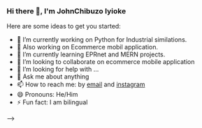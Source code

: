 ### Hi there 👋, I'm JohnChibuzo Iyioke



Here are some ideas to get you started:

- 🔭 I’m currently working on Python for Industrial similations.
- 🔭 Also working on Ecommerce mobil application.
- 🌱 I’m currently learning EPRnet and MERN projects.
- 👯 I’m looking to collaborate on ecommerce mobile application
- 🤔 I’m looking for help with ...
- 💬 Ask me about anything
- 📫 How to reach me: by [email](kleanscore@gmail.com) and [instagram](https://www.instagram.com/john_chibuzo_iyioke/)
- 😄 Pronouns: He/Him
- ⚡ Fun fact: I am bilingual

-->
